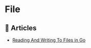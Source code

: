 # File

## 📕 Articles
- [Reading And Writing To Files in Go](https://tutorialedge.net/golang/reading-writing-files-in-go/)
